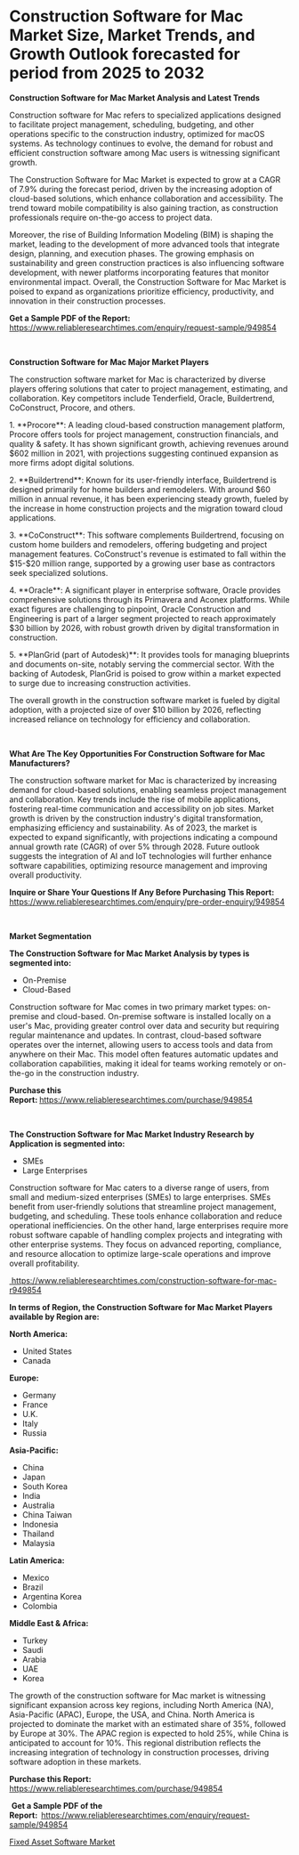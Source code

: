 <p><h1>Construction Software for Mac Market Size, Market Trends, and Growth Outlook forecasted for period from 2025 to 2032</h1></p><p><strong>Construction Software for Mac Market Analysis and Latest Trends</strong></p>
<p><p>Construction software for Mac refers to specialized applications designed to facilitate project management, scheduling, budgeting, and other operations specific to the construction industry, optimized for macOS systems. As technology continues to evolve, the demand for robust and efficient construction software among Mac users is witnessing significant growth. </p><p>The Construction Software for Mac Market is expected to grow at a CAGR of 7.9% during the forecast period, driven by the increasing adoption of cloud-based solutions, which enhance collaboration and accessibility. The trend toward mobile compatibility is also gaining traction, as construction professionals require on-the-go access to project data. </p><p>Moreover, the rise of Building Information Modeling (BIM) is shaping the market, leading to the development of more advanced tools that integrate design, planning, and execution phases. The growing emphasis on sustainability and green construction practices is also influencing software development, with newer platforms incorporating features that monitor environmental impact. Overall, the Construction Software for Mac Market is poised to expand as organizations prioritize efficiency, productivity, and innovation in their construction processes.</p></p>
<p><strong>Get a Sample PDF of the Report:&nbsp;</strong> <a href="https://www.reliableresearchtimes.com/enquiry/request-sample/949854?utm_campaign=2203&utm_medium=2&utm_source=Github&utm_content=ia&utm_term=05032025&utm_id=construction-software-for-mac">https://www.reliableresearchtimes.com/enquiry/request-sample/949854</a></p>
<p>&nbsp;</p>
<p><strong>Construction Software for Mac Major Market Players</strong></p>
<p><p>The construction software market for Mac is characterized by diverse players offering solutions that cater to project management, estimating, and collaboration. Key competitors include Tenderfield, Oracle, Buildertrend, CoConstruct, Procore, and others.</p><p>1. **Procore**: A leading cloud-based construction management platform, Procore offers tools for project management, construction financials, and quality & safety. It has shown significant growth, achieving revenues around $602 million in 2021, with projections suggesting continued expansion as more firms adopt digital solutions.</p><p>2. **Buildertrend**: Known for its user-friendly interface, Buildertrend is designed primarily for home builders and remodelers. With around $60 million in annual revenue, it has been experiencing steady growth, fueled by the increase in home construction projects and the migration toward cloud applications.</p><p>3. **CoConstruct**: This software complements Buildertrend, focusing on custom home builders and remodelers, offering budgeting and project management features. CoConstruct's revenue is estimated to fall within the $15-$20 million range, supported by a growing user base as contractors seek specialized solutions.</p><p>4. **Oracle**: A significant player in enterprise software, Oracle provides comprehensive solutions through its Primavera and Aconex platforms. While exact figures are challenging to pinpoint, Oracle Construction and Engineering is part of a larger segment projected to reach approximately $30 billion by 2026, with robust growth driven by digital transformation in construction.</p><p>5. **PlanGrid (part of Autodesk)**: It provides tools for managing blueprints and documents on-site, notably serving the commercial sector. With the backing of Autodesk, PlanGrid is poised to grow within a market expected to surge due to increasing construction activities.</p><p>The overall growth in the construction software market is fueled by digital adoption, with a projected size of over $10 billion by 2026, reflecting increased reliance on technology for efficiency and collaboration.</p></p>
<p>&nbsp;</p>
<p><strong>What Are The Key Opportunities For Construction Software for Mac Manufacturers?</strong></p>
<p><p>The construction software market for Mac is characterized by increasing demand for cloud-based solutions, enabling seamless project management and collaboration. Key trends include the rise of mobile applications, fostering real-time communication and accessibility on job sites. Market growth is driven by the construction industry's digital transformation, emphasizing efficiency and sustainability. As of 2023, the market is expected to expand significantly, with projections indicating a compound annual growth rate (CAGR) of over 5% through 2028. Future outlook suggests the integration of AI and IoT technologies will further enhance software capabilities, optimizing resource management and improving overall productivity.</p></p>
<p><strong>Inquire or Share Your Questions If Any Before Purchasing This Report:</strong> <a href="https://www.reliableresearchtimes.com/enquiry/pre-order-enquiry/949854?utm_campaign=2203&utm_medium=2&utm_source=Github&utm_content=ia&utm_term=05032025&utm_id=construction-software-for-mac">https://www.reliableresearchtimes.com/enquiry/pre-order-enquiry/949854</a></p>
<p>&nbsp;</p>
<p><strong>Market Segmentation</strong></p>
<p><strong>The Construction Software for Mac Market Analysis by types is segmented into:</strong></p>
<p><ul><li>On-Premise</li><li>Cloud-Based</li></ul></p>
<p><p>Construction software for Mac comes in two primary market types: on-premise and cloud-based. On-premise software is installed locally on a user's Mac, providing greater control over data and security but requiring regular maintenance and updates. In contrast, cloud-based software operates over the internet, allowing users to access tools and data from anywhere on their Mac. This model often features automatic updates and collaboration capabilities, making it ideal for teams working remotely or on-the-go in the construction industry.</p></p>
<p><strong>Purchase this Report:&nbsp;</strong><a href="https://www.reliableresearchtimes.com/purchase/949854?utm_campaign=2203&utm_medium=2&utm_source=Github&utm_content=ia&utm_term=05032025&utm_id=construction-software-for-mac">https://www.reliableresearchtimes.com/purchase/949854</a></p>
<p>&nbsp;</p>
<p><strong>The Construction Software for Mac Market Industry Research by Application is segmented into:</strong></p>
<p><ul><li>SMEs</li><li>Large Enterprises</li></ul></p>
<p><p>Construction software for Mac caters to a diverse range of users, from small and medium-sized enterprises (SMEs) to large enterprises. SMEs benefit from user-friendly solutions that streamline project management, budgeting, and scheduling. These tools enhance collaboration and reduce operational inefficiencies. On the other hand, large enterprises require more robust software capable of handling complex projects and integrating with other enterprise systems. They focus on advanced reporting, compliance, and resource allocation to optimize large-scale operations and improve overall profitability.</p></p>
<p><a href="https://www.reliableresearchtimes.com/construction-software-for-mac-r949854?utm_campaign=2203&utm_medium=2&utm_source=Github&utm_content=ia&utm_term=05032025&utm_id=construction-software-for-mac">&nbsp;https://www.reliableresearchtimes.com/construction-software-for-mac-r949854</a></p>
<p><strong>In terms of Region, the Construction Software for Mac Market Players available by Region are:</strong></p>
<p>
    <p> <strong> North America: </strong>
        <ul>
            <li>United States</li>
            <li>Canada</li>
        </ul>
        </p> 
    <p> <strong> Europe: </strong>
        <ul>
            <li>Germany</li>
            <li>France</li>
            <li>U.K.</li>
            <li>Italy</li>
            <li>Russia</li>
        </ul>
        </p> 
    <p> <strong> Asia-Pacific: </strong>
        <ul>
            <li>China</li>
            <li>Japan</li>
            <li>South Korea</li>
            <li>India</li>
            <li>Australia</li>
            <li>China Taiwan</li>
            <li>Indonesia</li>
            <li>Thailand</li>
            <li>Malaysia</li>
        </ul>
        </p> 
    <p> <strong> Latin America: </strong>
        <ul>
            <li>Mexico</li>
            <li>Brazil</li>
            <li>Argentina Korea</li>
            <li>Colombia</li>
        </ul>
        </p> 
    <p> <strong> Middle East & Africa: </strong>
        <ul>
            <li>Turkey</li>
            <li>Saudi</li>
            <li>Arabia</li>
            <li>UAE</li>
            <li>Korea</li>
        </ul>
    </p>
    </p>
<p><p>The growth of the construction software for Mac market is witnessing significant expansion across key regions, including North America (NA), Asia-Pacific (APAC), Europe, the USA, and China. North America is projected to dominate the market with an estimated share of 35%, followed by Europe at 30%. The APAC region is expected to hold 25%, while China is anticipated to account for 10%. This regional distribution reflects the increasing integration of technology in construction processes, driving software adoption in these markets.</p></p>
<p><strong>Purchase this Report: </strong><a href="https://www.reliableresearchtimes.com/purchase/949854?utm_campaign=2203&utm_medium=2&utm_source=Github&utm_content=ia&utm_term=05032025&utm_id=construction-software-for-mac">https://www.reliableresearchtimes.com/purchase/949854</a></p>
<p>&nbsp;<strong>Get a Sample PDF of the Report:&nbsp;&nbsp;</strong><a href="https://www.reliableresearchtimes.com/enquiry/request-sample/949854?utm_campaign=2203&utm_medium=2&utm_source=Github&utm_content=ia&utm_term=05032025&utm_id=construction-software-for-mac">https://www.reliableresearchtimes.com/enquiry/request-sample/949854</a></p>
<p><strong></strong></p>
<p><p><a href="https://github.com/HobertDavis43/Market-Research-Report-List-1/blob/main/fixed-asset-software-market.md?utm_campaign=2203&utm_medium=2&utm_source=Github&utm_content=ia&utm_term=05032025&utm_id=construction-software-for-mac">Fixed Asset Software Market</a></p></p>